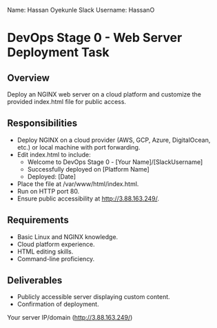 Name: Hassan Oyekunle
Slack Username: HassanO

# DevOps Stage 0 - Web Server Deployment Task

## Overview
Deploy an NGINX web server on a cloud platform and customize the provided index.html file for public access.

## Responsibilities
- Deploy NGINX on a cloud provider (AWS, GCP, Azure, DigitalOcean, etc.) or local machine with port forwarding.
- Edit index.html to include:
  - Welcome to DevOps Stage 0 - [Your Name]/[SlackUsername]
  - Successfully deployed on [Platform Name]
  - Deployed: [Date]
- Place the file at /var/www/html/index.html.
- Run on HTTP port 80.
- Ensure public accessibility at http://3.88.163.249/.

## Requirements
- Basic Linux and NGINX knowledge.
- Cloud platform experience.
- HTML editing skills.
- Command-line proficiency.

## Deliverables
- Publicly accessible server displaying custom content.
- Confirmation of deployment.

Your server IP/domain (http://3.88.163.249/)
